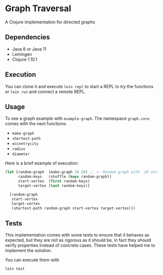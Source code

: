 # Graph Traversal

A Clojure implementation for directed graphs

## Dependencies

- Java 8 or Java 11
- Leiningen
- Clojure 1.10.1

## Execution

You can clone it and execute `lein repl` to start a REPL to try the functions or `lein run` and connect a remote REPL.

## Usage

To see a graph example with `example-graph`. The namespace `graph.core` comes with the next functions:

- `make-graph`
- `shortest-path`
- `eccentrycity`
- `radius`
- `diameter`

Here is a brief example of execution:

```Clojure
(let [random-graph  (make-graph 10 20) ;; <- Random graph with  10 vertices and 20 directed edges 
      random-keys   (shuffle (keys random-graph))
      start-vertex  (first random-keys)
      target-vertex (last random-keys)]

  [random-graph
   start-vertex
   target-vertex
   (shortest-path random-graph start-vertex target-vertex)])
```

## Tests

This implementation comes with some tests to ensure that it behaves as expected, but they are not as rigorous as it
should be, in fact they should verify properties instead of concrete cases. These tests have helped me to implement the
solution.

You can execute them with

```shell
lein test
```
